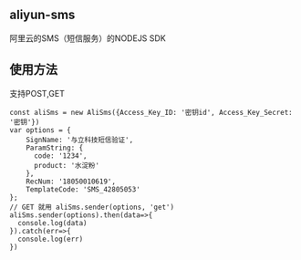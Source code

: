 ## aliyun-sms
阿里云的SMS（短信服务）的NODEJS SDK

## 使用方法
支持POST,GET

    const aliSms = new AliSms({Access_Key_ID: '密钥id', Access_Key_Secret: '密钥'})
    var options = {
        SignName: '与立科技短信验证',
        ParamString: {
          code: '1234',
          product: '水淀粉'
        },
        RecNum: '18050010619', 
        TemplateCode: 'SMS_42805053'
    };
    // GET 就用 aliSms.sender(options, 'get')
    aliSms.sender(options).then(data=>{
      console.log(data)
    }).catch(err=>{
      console.log(err)
    })
   
